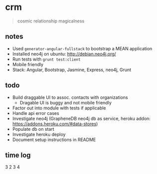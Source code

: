 # crm

> cosmic relationship magicalness

## notes

* Used `generator-angular-fullstack` to bootstrap a MEAN application
* Installed neo4j on ubuntu: http://debian.neo4j.org/
* Run tests with `grunt test:client`
* Mobile friendly
* Stack: Angular, Bootstrap, Jasmine, Express, neo4j, Grunt

## todo

* Build draggable UI to assoc. contacts with organizations
  * Dragable UI is buggy and not mobile friendly
* Factor out into module with tests if applicable
* Handle api error cases
* Investigate neo4j (GrapheneDB neo4j db as service, heroku addon: https://addons.heroku.com/#data-stores)
* Populate db on start
* Investigate heroku deploy
* Document setup instructions in README

## time log
3
2
3
4